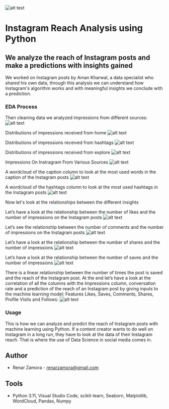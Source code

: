 ![alt text](instagram2.jpg)

**Instagram Reach Analysis using Python**
==================================================

**We analyze the reach of Instagram posts and make a predictions with insights gained**
-------------------------------------------------------------------------------------
We worked on Instagram posts by Aman Kharwal, a data specialist who shared his own data, through this analysis we can understand how Instagram's algorithm works and with meaningful insights we conclude with a prediction.

### EDA Process
Then cleaning data we analyzed impressions from different sources:
![alt text](eda_process.png)

Distributions of impressions received from home
![alt text](Dist_Imp_for_home.png)

Distributions of impressions received from hashtags
![alt text](Dist_Imp_from_hastags.png)

Distributions of impressions received from explore
![alt text](Dist_Imp_from_explore.png)

Impressions On Instragram From Various Sources
![alt text](Impressions_Instragram_Various_Sources.png)

A wordcloud of the caption column to look at the most used words in the caption of the Instagram posts
![alt text](word_cloud_map1.png)

A wordcloud of the hashtags column to look at the most used hashtags in the Instagram posts
![alt text](word_cloud_map2.png)

Now let's look at the relationships between the different insights

Let’s have a look at the relationship between the number of likes and the number of impressions on the Instagram posts
![alt text](rel_like_impressions.png)

Let’s see the relationship between the number of comments and the number of impressions on the Instagram posts
![alt text](rel_impressions_comments.png)

Let’s have a look at the relationship between the number of shares and the number of impressions
![alt text](rel_impressions_total_shares.png)

Let’s have a look at the relationship between the number of saves and the number of impressions
![alt text](rel_post_saves_total_impressions.png)

There is a linear relationship between the number of times the post is saved and the reach of the Instagram post. 
At the end let’s have a look at the correlation of all the columns with the Impressions column, conversation rate and a prediction of the reach of an Instagram post by giving inputs to the machine learning model: Features Likes, Saves, Comments, Shares, 
Profile Visits and Follows:
![alt text](correlation_prediction.png)

### Usage
This is how we can analyze and predict the reach of Instagram posts with machine learning using Python. 
If a content creator wants to do well on Instagram in a long run, they have to look at the data of their Instagram reach. 
That is where the use of Data Science in social media comes in.

**Author**
------------
* Renar Zamora - renarzamora@gmail.com

**Tools**
----------------
* Python 3.11, Visual Studio Code, scikit-learn, Seaborn, Matplotlib, WordCloud, Pandas, Numpy
